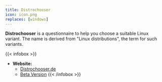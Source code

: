 ```yaml
---
title: Distrochooser
icon: icon.png
replaces: [windows]
---
```


**Distrochooser** is a questionnaire to help you choose a suitable Linux variant. The name is derived from "Linux distributions", the term for such variants.

{{< infobox >}}
- **Website:**
    - [Distrochooser.de](https://distrochooser.de/en/)
    - [Beta Version](https://beta.distrochooser.de/)
{{< /infobox >}}